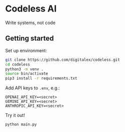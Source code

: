 # Codeless AI
Write systems, not code

## Getting started

Set up environment:

```bash
git clone https://github.com/digitalex/codeless.git
cd codeless
python3 -m venv .
source bin/activate
pip3 install -r requirements.txt
```

Add API keys to `.env`, e.g.:

```
OPENAI_API_KEY=<secret>
GEMINI_API_KEY=<secret>
ANTHROPIC_API_KEY=<secret>
```

Try it out!

```bash
python main.py
```
